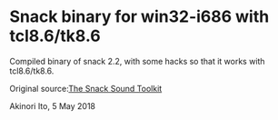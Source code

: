 # Snack binary for win32-i686 with tcl8.6/tk8.6
Compiled binary of snack 2.2, with some hacks so that it works with 
tcl8.6/tk8.6. 

Original source:[The Snack Sound Toolkit](http://www.speech.kth.se/snack/)

Akinori Ito, 5 May 2018

